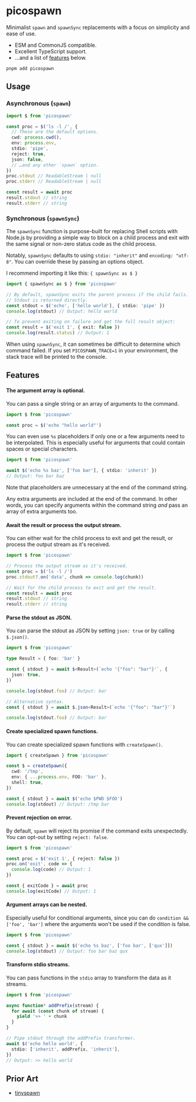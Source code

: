 # picospawn

Minimalist `spawn` and `spawnSync` replacements with a focus on simplicity and ease of use.

- ESM and CommonJS compatible.
- Excellent TypeScript support.
- …and a list of [features](#features) below.

```
pnpm add picospawn
```

## Usage

### Asynchronous (`spawn`)

```ts
import $ from 'picospawn'

const proc = $('ls -l /', {
  // These are the default options.
  cwd: process.cwd(),
  env: process.env,
  stdio: 'pipe',
  reject: true,
  json: false,
  // …and any other `spawn` option.
})
proc.stdout // ReadableStream | null
proc.stderr // ReadableStream | null

const result = await proc
result.stdout // string
result.stderr // string
```

### Synchronous (`spawnSync`)

The `spawnSync` function is purpose-built for replacing Shell scripts with Node.js by providing a simple way to block on a child process and exit with the same signal or non-zero status code as the child process.

Notably, `spawnSync` defaults to using `stdio: "inherit"` and `encoding: "utf-8"`. You can override these by passing an options object.

I recommend importing it like this: `{ spawnSync as $ }`

```ts
import { spawnSync as $ } from 'picospawn'

// By default, spawnSync exits the parent process if the child fails.
// Stdout is returned directly.
const stdout = $('echo', ['hello world'], { stdio: 'pipe' })
console.log(stdout) // Output: hello world

// To prevent exiting on failure and get the full result object:
const result = $('exit 1', { exit: false })
console.log(result.status) // Output: 1
```

When using `spawnSync`, it can sometimes be difficult to determine which command failed. If you set `PICOSPAWN_TRACE=1` in your environment, the stack trace will be printed to the console.

## Features

#### The argument array is optional.

You can pass a single string or an array of arguments to the command.

```ts
import $ from 'picospawn'

const proc = $('echo "hello world"')
```

You can even use `%s` placeholders if only one or a few arguments need to be interpolated. This is especially useful for arguments that could contain spaces or special characters.

```ts
import $ from 'picospawn'

await $('echo %s baz', ['foo bar'], { stdio: 'inherit' })
// Output: foo bar baz
```

Note that placeholders are unnecessary at the end of the command string.

Any extra arguments are included at the end of the command. In other words, you can specify arguments within the command string _and_ pass an array of extra arguments too.

#### Await the result or process the output stream.

You can either wait for the child process to exit and get the result, or process the output stream as it's received.

```ts
import $ from 'picospawn'

// Process the output stream as it's received.
const proc = $('ls -l /')
proc.stdout?.on('data', chunk => console.log(chunk))

// Wait for the child process to exit and get the result.
const result = await proc
result.stdout // string
result.stderr // string
```

#### Parse the stdout as JSON.

You can parse the stdout as JSON by setting `json: true` or by calling `$.json()`.

```ts
import $ from 'picospawn'

type Result = { foo: 'bar' }

const { stdout } = await $<Result>(`echo '{"foo": "bar"}'`, {
  json: true,
})

console.log(stdout.foo) // Output: bar

// Alternative syntax.
const { stdout } = await $.json<Result>(`echo '{"foo": "bar"}'`)

console.log(stdout.foo) // Output: bar
```

#### Create specialized spawn functions.

You can create specialized spawn functions with `createSpawn()`.

```ts
import { createSpawn } from 'picospawn'

const $ = createSpawn({
  cwd: '/tmp',
  env: { ...process.env, FOO: 'bar' },
  shell: true,
})

const { stdout } = await $('echo $PWD $FOO')
console.log(stdout) // Output: /tmp bar
```

#### Prevent rejection on error.

By default, `spawn` will reject its promise if the command exits unexpectedly. You can opt-out by setting `reject: false`.

```ts
import $ from 'picospawn'

const proc = $('exit 1', { reject: false })
proc.on('exit', code => {
  console.log(code) // Output: 1
})

const { exitCode } = await proc
console.log(exitCode) // Output: 1
```

#### Argument arrays can be nested.

Especially useful for conditional arguments, since you can do `condition && ['foo', 'bar']` where the arguments won't be used if the condition is false.

```ts
import $ from 'picospawn'

const { stdout } = await $('echo %s baz', ['foo bar', ['qux']])
console.log(stdout) // Output: foo bar baz qux
```

#### Transform stdio streams.

You can pass functions in the `stdio` array to transform the data as it streams.

```ts
import $ from 'picospawn'

async function* addPrefix(stream) {
  for await (const chunk of stream) {
    yield '>> ' + chunk
  }
}

// Pipe stdout through the addPrefix transformer.
await $('echo hello world', {
  stdio: ['inherit', addPrefix, 'inherit'],
})
// Output: >> hello world
```

## Prior Art

- [tinyspawn](https://github.com/microlinkhq/tinyspawn)
